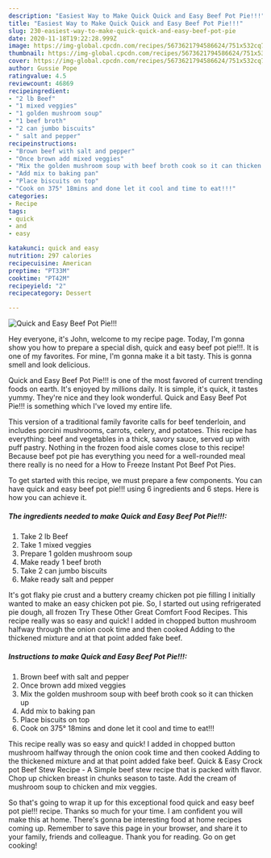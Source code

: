 ```yaml
---
description: "Easiest Way to Make Quick Quick and Easy Beef Pot Pie!!!"
title: "Easiest Way to Make Quick Quick and Easy Beef Pot Pie!!!"
slug: 230-easiest-way-to-make-quick-quick-and-easy-beef-pot-pie
date: 2020-11-18T19:22:28.999Z
image: https://img-global.cpcdn.com/recipes/5673621794586624/751x532cq70/quick-and-easy-beef-pot-pie-recipe-main-photo.jpg
thumbnail: https://img-global.cpcdn.com/recipes/5673621794586624/751x532cq70/quick-and-easy-beef-pot-pie-recipe-main-photo.jpg
cover: https://img-global.cpcdn.com/recipes/5673621794586624/751x532cq70/quick-and-easy-beef-pot-pie-recipe-main-photo.jpg
author: Gussie Pope
ratingvalue: 4.5
reviewcount: 46869
recipeingredient:
- "2 lb Beef"
- "1 mixed veggies"
- "1 golden mushroom soup"
- "1 beef broth"
- "2 can jumbo biscuits"
- " salt and pepper"
recipeinstructions:
- "Brown beef with salt and pepper"
- "Once brown add mixed veggies"
- "Mix the golden mushroom soup with beef broth cook so it can thicken up"
- "Add mix to baking pan"
- "Place biscuits on top"
- "Cook on 375° 18mins and done let it cool and time to eat!!!"
categories:
- Recipe
tags:
- quick
- and
- easy

katakunci: quick and easy 
nutrition: 297 calories
recipecuisine: American
preptime: "PT33M"
cooktime: "PT42M"
recipeyield: "2"
recipecategory: Dessert

---
```



![Quick and Easy Beef Pot Pie!!!](https://img-global.cpcdn.com/recipes/5673621794586624/751x532cq70/quick-and-easy-beef-pot-pie-recipe-main-photo.jpg)

Hey everyone, it's John, welcome to my recipe page. Today, I'm gonna show you how to prepare a special dish, quick and easy beef pot pie!!!. It is one of my favorites. For mine, I'm gonna make it a bit tasty. This is gonna smell and look delicious.

Quick and Easy Beef Pot Pie!!! is one of the most favored of current trending foods on earth. It's enjoyed by millions daily. It is simple, it's quick, it tastes yummy. They're nice and they look wonderful. Quick and Easy Beef Pot Pie!!! is something which I've loved my entire life.

This version of a traditional family favorite calls for beef tenderloin, and includes porcini mushrooms, carrots, celery, and potatoes. This recipe has everything: beef and vegetables in a thick, savory sauce, served up with puff pastry. Nothing in the frozen food aisle comes close to this recipe! Because beef pot pie has everything you need for a well-rounded meal there really is no need for a How to Freeze Instant Pot Beef Pot Pies.


To get started with this recipe, we must prepare a few components. You can have quick and easy beef pot pie!!! using 6 ingredients and 6 steps. Here is how you can achieve it.

<!--inarticleads1-->

##### The ingredients needed to make Quick and Easy Beef Pot Pie!!!:

1. Take 2 lb Beef
1. Take 1 mixed veggies
1. Prepare 1 golden mushroom soup
1. Make ready 1 beef broth
1. Take 2 can jumbo biscuits
1. Make ready  salt and pepper


It&#39;s got flaky pie crust and a buttery creamy chicken pot pie filling I initially wanted to make an easy chicken pot pie. So, I started out using refrigerated pie dough, all frozen Try These Other Great Comfort Food Recipes. This recipe really was so easy and quick! I added in chopped button mushroom halfway through the onion cook time and then cooked Adding to the thickened mixture and at that point added fake beef. 

<!--inarticleads2-->

##### Instructions to make Quick and Easy Beef Pot Pie!!!:

1. Brown beef with salt and pepper
1. Once brown add mixed veggies
1. Mix the golden mushroom soup with beef broth cook so it can thicken up
1. Add mix to baking pan
1. Place biscuits on top
1. Cook on 375° 18mins and done let it cool and time to eat!!!


This recipe really was so easy and quick! I added in chopped button mushroom halfway through the onion cook time and then cooked Adding to the thickened mixture and at that point added fake beef. Quick &amp; Easy Crock pot Beef Stew Recipe - A Simple beef stew recipe that is packed with flavor. Chop up chicken breast in chunks season to taste. Add the cream of mushroom soup to chicken and mix veggies. 

So that's going to wrap it up for this exceptional food quick and easy beef pot pie!!! recipe. Thanks so much for your time. I am confident you will make this at home. There's gonna be interesting food at home recipes coming up. Remember to save this page in your browser, and share it to your family, friends and colleague. Thank you for reading. Go on get cooking!
